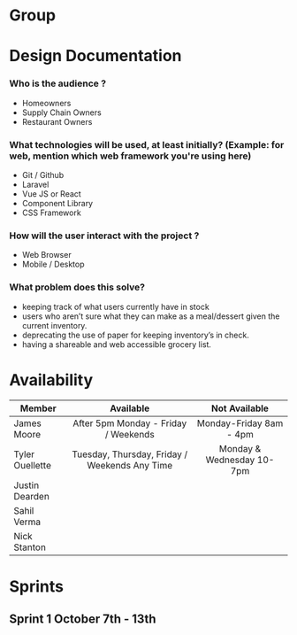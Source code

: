 # Group

# Design Documentation 

### Who is the audience ?

* Homeowners
* Supply Chain Owners
* Restaurant Owners

### What technologies will be used, at least initially?  (Example: for web, mention which web framework you're using here)

* Git / Github
* Laravel
* Vue JS or React 
* Component Library
* CSS Framework 

### How will the user interact with the project ?

* Web Browser
* Mobile / Desktop

### What problem does this solve?

* keeping track of what users currently have in stock 
* users who aren’t sure what they can make as a meal/dessert given the current inventory. 
* deprecating the use of paper for keeping inventory’s in check. 
* having a shareable and web accessible grocery list.

# Availability 

| Member          |                   Available                   |       Not Available       |
| --------------- | :-------------------------------------------: | :-----------------------: |
| James Moore     |     After 5pm Monday - Friday / Weekends      |  Monday-Friday 8am - 4pm  |
| Tyler Ouellette | Tuesday, Thursday, Friday / Weekends Any Time | Monday & Wednesday 10-7pm |
| Justin Dearden  |                                               |                           |
| Sahil Verma     |                                               |                           |
| Nick Stanton    |                                               |                           |

# Sprints

## Sprint 1 October 7th - 13th 
